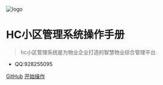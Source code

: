 ![logo](favicon.ico)

# HC小区管理系统操作手册

> hc小区管理系统是为物业企业打造的智慧物业综合管理平台.

* QQ:928255095

[GitHub](https://github.com/java110/MicroCommunity)
[开始操作](#_111理念)